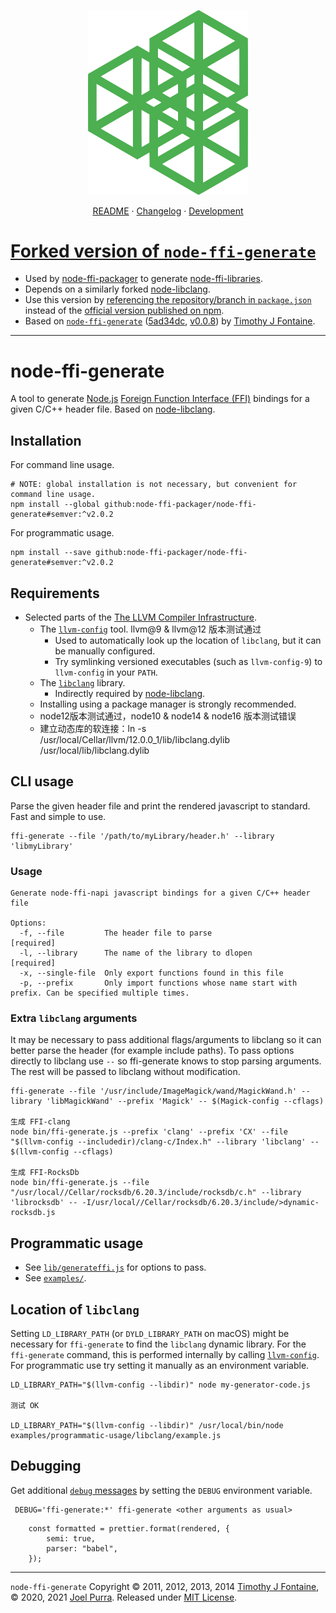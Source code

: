 <p align="center">
  <a href="https://github.com/node-ffi-packager"><img src="https://raw.githubusercontent.com/node-ffi-packager/resources/master/logotype/node-ffi-packager.svg?sanitize=true" alt="node-ffi-packager logotype, impossible cubes in green" width="256" border="0" /></a>
</p>

<p align="center">
  <a href="https://github.com/node-ffi-packager/node-ffi-generate">README</a> &middot; <a href="./CHANGELOG.md">Changelog</a> &middot; <a href="./DEVELOP.md">Development</a>
</p>

# [Forked version of `node-ffi-generate`](https://github.com/node-ffi-packager/node-ffi-generate)

- Used by [node-ffi-packager](https://github.com/node-ffi-packager) to generate [node-ffi-libraries](https://github.com/node-ffi-libraries).
- Depends on a similarly forked [node-libclang](https://github.com/node-ffi-packager/node-libclang).
- Use this version by [referencing the repository/branch in `package.json`](https://docs.npmjs.com/configuring-npm/package-json.html#github-urls) instead of the [official version published on npm](https://www.npmjs.com/package/ffi-generate).
- Based on [`node-ffi-generate`](https://github.com/tjfontaine/node-ffi-generate) ([5ad34dc](https://github.com/tjfontaine/node-ffi-generate/commit/5ad34dc69befbd59601c507c90571b1662e0e66d), [v0.0.8](https://github.com/tjfontaine/node-ffi-generate/releases/tag/v0.0.8)) by [Timothy J Fontaine](https://github.com/tjfontaine).

---

# node-ffi-generate

A tool to generate [Node.js](https://nodejs.org/en/) [Foreign Function Interface (FFI)](https://en.wikipedia.org/wiki/Foreign_function_interface) bindings for a given C/C++ header file. Based on [node-libclang](https://github.com/node-ffi-packager/node-libclang).

## Installation

For command line usage.

```shell
# NOTE: global installation is not necessary, but convenient for command line usage.
npm install --global github:node-ffi-packager/node-ffi-generate#semver:^v2.0.2
```

For programmatic usage.

```shell
npm install --save github:node-ffi-packager/node-ffi-generate#semver:^v2.0.2
```

## Requirements

- Selected parts of the [The LLVM Compiler Infrastructure](https://llvm.org/).
  - The [`llvm-config`](https://llvm.org/) tool. llvm@9 & llvm@12 版本测试通过 
    - Used to automatically look up the location of `libclang`, but it can be manually configured.
    - Try symlinking versioned executables (such as `llvm-config-9`) to `llvm-config` in your `PATH`.
  - The [`libclang`](https://clang.llvm.org/) library.
    - Indirectly required by [node-libclang](https://github.com/node-ffi-packager/node-libclang).
  - Installing using a package manager is strongly recommended.
  - node12版本测试通过，node10 & node14 & node16 版本测试错误
  - 建立动态库的软连接：ln -s /usr/local/Cellar/llvm/12.0.0_1/lib/libclang.dylib /usr/local/lib/libclang.dylib



## CLI usage

Parse the given header file and print the rendered javascript to standard. Fast and simple to use.

```shell
ffi-generate --file '/path/to/myLibrary/header.h' --library 'libmyLibrary'

```

### Usage

```text
Generate node-ffi-napi javascript bindings for a given C/C++ header file

Options:
  -f, --file         The header file to parse                                                              [required]
  -l, --library      The name of the library to dlopen                                                     [required]
  -x, --single-file  Only export functions found in this file
  -p, --prefix       Only import functions whose name start with prefix. Can be specified multiple times.
```

### Extra `libclang` arguments

It may be necessary to pass additional flags/arguments to libclang so it can better parse the header (for example include paths). To pass options directly to libclang use `--` so ffi-generate knows to stop parsing arguments. The rest will be passed to libclang without modification.

```shell
ffi-generate --file '/usr/include/ImageMagick/wand/MagickWand.h' --library 'libMagickWand' --prefix 'Magick' -- $(Magick-config --cflags)

生成 FFI-clang
node bin/ffi-generate.js --prefix 'clang' --prefix 'CX' --file "$(llvm-config --includedir)/clang-c/Index.h" --library 'libclang' -- $(llvm-config --cflags) 

生成 FFI-RocksDb
node bin/ffi-generate.js --file "/usr/local//Cellar/rocksdb/6.20.3/include/rocksdb/c.h" --library 'librocksdb' -- -I/usr/local//Cellar/rocksdb/6.20.3/include/>dynamic-rocksdb.js

```

## Programmatic usage

- See [`lib/generateffi.js`](./lib/generateffi.js) for options to pass.
- See [`examples/`](./examples/).

## Location of `libclang`

Setting `LD_LIBRARY_PATH` (or `DYLD_LIBRARY_PATH` on macOS) might be necessary for `ffi-generate` to find the `libclang` dynamic library. For the `ffi-generate` command, this is performed internally by calling [`llvm-config`](https://llvm.org/docs/CommandGuide/llvm-config.html). For programmatic use try setting it manually as an environment variable.

```shell
LD_LIBRARY_PATH="$(llvm-config --libdir)" node my-generator-code.js

测试 OK

LD_LIBRARY_PATH="$(llvm-config --libdir)" /usr/local/bin/node examples/programmatic-usage/libclang/example.js 

```

## Debugging

Get additional [`debug` messages](https://github.com/visionmedia/debug) by setting the `DEBUG` environment variable.

```shell
 DEBUG='ffi-generate:*' ffi-generate <other arguments as usual>
```

```prettier 代码格式报错，注销掉。
	const formatted = prettier.format(rendered, {
		semi: true,
		parser: "babel",
	});
```
---

`node-ffi-generate` Copyright &copy; 2011, 2012, 2013, 2014 [Timothy J Fontaine](https://github.com/tjfontaine), &copy; 2020, 2021 [Joel Purra](https://joelpurra.com/). Released under [MIT License](https://opensource.org/licenses/MIT).
